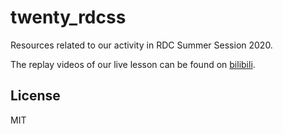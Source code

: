 # twenty_rdcss

Resources related to our activity in RDC Summer Session 2020.

The replay videos of our live lesson can be found on [bilibili](https://www.bilibili.com/video/BV1bZ4y1T7x9).

## License

MIT
